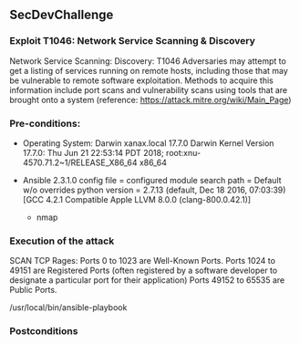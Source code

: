 ## SecDevChallenge

### Exploit T1046: Network Service Scanning & Discovery 

Network Service Scanning:	Discovery:	T1046	Adversaries may attempt to get a listing of services running on remote hosts, including those that may be vulnerable to remote software exploitation. Methods to acquire this information include port scans and vulnerability scans using tools that are brought onto a system (reference: https://attack.mitre.org/wiki/Main_Page)

### Pre-conditions:

- Operating System: 
  Darwin xanax.local 17.7.0 Darwin Kernel Version 17.7.0: Thu Jun 21 22:53:14 PDT 2018; root:xnu-4570.71.2~1/RELEASE_X86_64 x86_64 


- Ansible 
  2.3.1.0
  config file = 
  configured module search path = Default w/o overrides
  python version = 2.7.13 (default, Dec 18 2016, 07:03:39) [GCC 4.2.1 Compatible Apple LLVM 8.0.0 (clang-800.0.42.1)]
  
  - nmap
  
  
 ### Execution of the attack

SCAN TCP Rages:
Ports 0 to 1023 are Well-Known Ports.
Ports 1024 to 49151 are Registered Ports (often registered by a software developer to designate a particular port for their application)
Ports 49152 to 65535 are Public Ports.

 /usr/local/bin/ansible-playbook
  

### Postconditions
  
  
  

